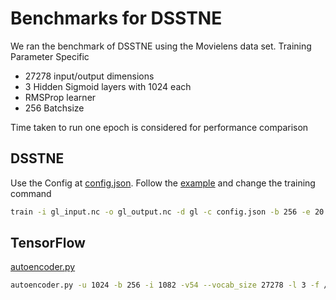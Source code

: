 # Benchmarks for DSSTNE
We ran the benchmark of DSSTNE using the Movielens data set. Training Parameter Specific
* 27278 input/output dimensions
* 3 Hidden Sigmoid layers with 1024 each
* RMSProp learner
* 256 Batchsize

Time taken to run one epoch is considered for performance comparison


## DSSTNE
Use the Config at [config.json](dsstne/config.json). Follow the [example](../docs/getting_started/examples.md) and change the training command
```bash
train -i gl_input.nc -o gl_output.nc -d gl -c config.json -b 256 -e 20 -n gl_network.nc
```

## TensorFlow
[autoencoder.py](tf/autoencoder.py) 
```bash
autoencoder.py -u 1024 -b 256 -i 1082 -v54 --vocab_size 27278 -l 3 -f /input/data/ml20m-all.remotcc
```

